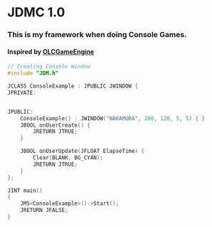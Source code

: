 # JDMC 1.0

### This is my framework when doing Console Games.

#### Inspired by [OLCGameEngine](https://github.com/OneLoneCoder/olcPixelGameEngine)

```c++
// Creating Console Window
#include "JDM.h"

JCLASS ConsoleExample : JPUBLIC JWINDOW {
JPRIVATE:


JPUBLIC:
    ConsoleExample() : JWINDOW("NAKAMURA", 200, 120, 5, 5) { }
    JBOOL onUserCreate() {
        JRETURN JTRUE;
    }

    JBOOL onUserUpdate(JFLOAT ElapseTime) {
        Clear(BLANK, BG_CYAN);
        JRETURN JTRUE;
    }
};

JINT main()
{
    JMS<ConsoleExample>()->Start();
    JRETURN JFALSE;
}

```
